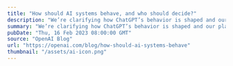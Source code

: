 ```yaml
---
title: "How should AI systems behave, and who should decide?"
description: "We’re clarifying how ChatGPT’s behavior is shaped and our plans for improving that behavior, allowing more user customization, and getting more public input into our decision-making in these areas."
summary: "We’re clarifying how ChatGPT’s behavior is shaped and our plans for improving that behavior, allowing more user customization, and getting more public input into our decision-making in these areas."
pubDate: "Thu, 16 Feb 2023 08:00:00 GMT"
source: "OpenAI Blog"
url: "https://openai.com/blog/how-should-ai-systems-behave"
thumbnail: "/assets/ai-icon.png"
---
```


